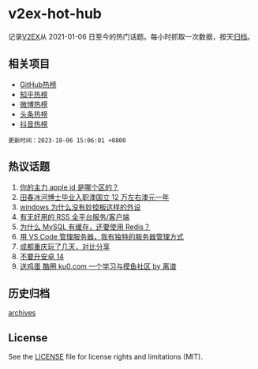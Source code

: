 # v2ex-hot-hub

 记录[V2EX](https://www.v2ex.com/)从 2021-01-06 日至今的热门话题。每小时抓取一次数据，按天[归档](archives)。
 
 ## 相关项目

- [GitHub热榜](https://github.com/snaildev/github-hot-hub)
- [知乎热榜](https://github.com/snaildev/zhihu-hot-hub)
- [微博热榜](https://github.com/snaildev/weibo-hot-hub)
- [头条热榜](https://github.com/snaildev/toutiao-hot-hub)
- [抖音热榜](https://github.com/snaildev/douyin-hot-hub)


 `更新时间：2023-10-06 15:06:01 +0800`

## 热议话题

1. [你的主力 apple id 是哪个区的？](https://www.v2ex.com/t/979034)
1. [田春冰河博士毕业入职澳国立 12 万左右澳元一年](https://www.v2ex.com/t/979141)
1. [windows 为什么没有妙控板这样的外设](https://www.v2ex.com/t/979129)
1. [有无好用的 RSS 全平台服务/客户端](https://www.v2ex.com/t/979047)
1. [为什么 MySQL 有缓存，还要使用 Redis？](https://www.v2ex.com/t/979119)
1. [用 VS Code 管理服务器，我有独特的服务器管理方式](https://www.v2ex.com/t/979052)
1. [成都重庆玩了几天，对比分享](https://www.v2ex.com/t/979084)
1. [不要升安卓 14](https://www.v2ex.com/t/979115)
1. [送鸡蛋 酷圈 ku0.com 一个学习与摸鱼社区 by 离谱](https://www.v2ex.com/t/979164)

## 历史归档

[archives](archives)

## License

See the [LICENSE](LICENSE) file for license rights and limitations (MIT).
